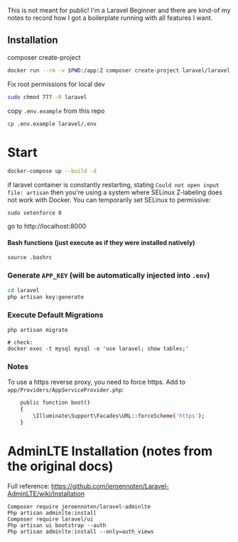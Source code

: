 This is not meant for public! I'm a Laravel Beginner and there are kind-of my notes to record how I got a boilerplate running with all features I want.


## Installation

composer create-project
```bash
docker run --rm -v $PWD:/app:Z composer create-project laravel/laravel laravel
```

Fix root permissions for local dev

```bash
sudo chmod 777 -R laravel
```

copy `.env.example` from this repo
```bash
cp .env.example laravel/.env
```

# Start

```bash
docker-compose up --build -d
```
if laravel container is constantly restarting, stating `Could not open input file: artisan` then you're using a system where SELinux Z-labeling does not work with Docker. You can temporarily set SELinux to permissive:
```
sudo setenforce 0
```

go to http://localhost:8000


#### Bash functions (just execute as if they were installed natively)

```
source .bashrc
```

### Generate `APP_KEY` (will be automatically injected into `.env`)

```bash
cd laravel
php artisan key:generate
```

### Execute Default Migrations

```
php artisan migrate

# check:
docker exec -t mysql mysql -e 'use laravel; show tables;'
```


### Notes

To use a https reverse proxy, you need to force https.
Add to `app/Providers/AppServiceProvider.php`:
```bash
    public function boot()
    {
        \Illuminate\Support\Facades\URL::forceScheme('https');
    }
```


#  AdminLTE Installation (notes from the original docs)

Full reference: https://github.com/jeroennoten/Laravel-AdminLTE/wiki/Installation

```
Composer require jeroennoten/laravel-adminlte
Php artisan adminlte:install
Composer require laravel/ui
Php artisan ui bootstrap --auth
Php artisan adminlte:install --only=auth_views
```
